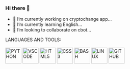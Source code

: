 ### Hi there 👋

- 🔭 I’m currently working on cryptochange app...
- 🌱 I’m currently learning English...
- 👯 I’m looking to collaborate on cbot...

LANGUAGES AND TOOLS:
<br><br>
  <img alt="PYTHON" style=" width:50px; height:50px " src="https://cdn.jsdelivr.net/gh/devicons/devicon/icons/python/python-original.svg" />
  <img alt="VSCODE" style=" width:50px; height:50px "  src="https://cdn.jsdelivr.net/gh/devicons/devicon/icons/vscode/vscode-original.svg" />
  <img alt="HTML5" style=" width:50px; height:50px " src="https://cdn.jsdelivr.net/gh/devicons/devicon/icons/html5/html5-original.svg" />
  <img alt="CSS3" style=" width:50px; height:50px " src="https://cdn.jsdelivr.net/gh/devicons/devicon/icons/css3/css3-original.svg" />
  <img alt="BASH" style=" width:50px; height:50px " src="https://cdn.jsdelivr.net/gh/devicons/devicon/icons/bash/bash-original.svg" />
  <img alt="LINUX" style=" width:50px; height:50px " src="https://cdn.jsdelivr.net/gh/devicons/devicon/icons/linux/linux-original.svg" />
  <img alt="GITHUB" style=" width:50px; height:50px " src="https://cdn.jsdelivr.net/gh/devicons/devicon/icons/github/github-original.svg" />

<!--
**ADAMAYAMEOGO/ADAMAYAMEOGO** is a ✨ _special_ ✨ repository because its `README.md` (this file) appears on your GitHub profile.

Here are some ideas to get you started:

- 🔭 I’m currently working on cryptochange app...
- 🌱 I’m currently learning English...
- 👯 I’m looking to collaborate on cbot...
- 🤔 I’m looking for help with none...
- 💬 Ask me about ...
- 📫 How to reach me: ...
- 😄 Pronouns: ...
- ⚡ Fun fact: ...
-->
